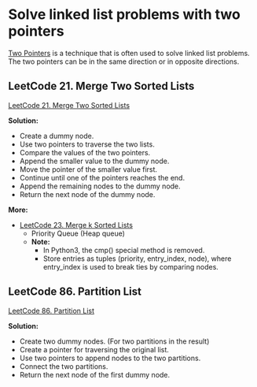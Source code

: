# Solve linked list problems with two pointers

[Two Pointers](two-pointers.md) is a technique that is often used to solve linked list problems. The two pointers can be in the same direction or in opposite directions.

## LeetCode 21. Merge Two Sorted Lists

[LeetCode 21. Merge Two Sorted Lists](../0021-merge-two-sorted-lists/)

**Solution:**

- Create a dummy node.
- Use two pointers to traverse the two lists.
- Compare the values of the two pointers.
- Append the smaller value to the dummy node.
- Move the pointer of the smaller value first.
- Continue until one of the pointers reaches the end.
- Append the remaining nodes to the dummy node.
- Return the next node of the dummy node.

**More:**

- [LeetCode 23. Merge k Sorted Lists](../0023-merge-k-sorted-lists/)
  - Priority Queue (Heap queue)
  - **Note:**
    - In Python3, the cmp() special method is removed.
    - Store entries as tuples (priority, entry_index, node), where entry_index is used to break ties by comparing nodes.

## LeetCode 86. Partition List

[LeetCode 86. Partition List](../0086-partition-list/)

**Solution:**

- Create two dummy nodes. (For two partitions in the result)
- Create a pointer for traversing the original list.
- Use two pointers to append nodes to the two partitions.
- Connect the two partitions.
- Return the next node of the first dummy node.
